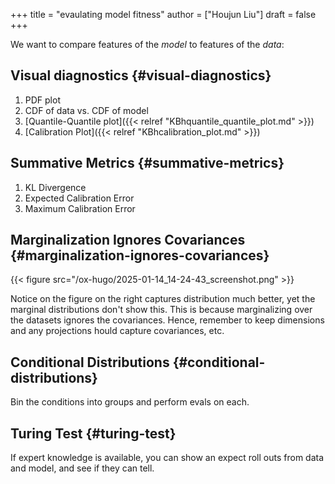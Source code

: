 +++
title = "evaulating model fitness"
author = ["Houjun Liu"]
draft = false
+++

We want to compare features of the _model_ to features of the _data_:


## Visual diagnostics {#visual-diagnostics}

1.  PDF plot
2.  CDF of data vs. CDF of model
3.  [Quantile-Quantile plot]({{< relref "KBhquantile_quantile_plot.md" >}})
4.  [Calibration Plot]({{< relref "KBhcalibration_plot.md" >}})


## Summative Metrics {#summative-metrics}

1.  KL Divergence
2.  Expected Calibration Error
3.  Maximum Calibration Error


## Marginalization Ignores Covariances {#marginalization-ignores-covariances}

{{< figure src="/ox-hugo/2025-01-14_14-24-43_screenshot.png" >}}

Notice on the figure on the right captures distribution much better, yet the marginal distributions don't show this. This is because marginalizing over the datasets ignores the covariances. Hence, remember to keep dimensions and any projections hould capture covariances, etc.


## Conditional Distributions {#conditional-distributions}

Bin the conditions into groups and perform evals on each.


## Turing Test {#turing-test}

If expert knowledge is available, you can show an expect roll outs from data and model, and see if they can tell.
